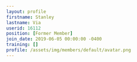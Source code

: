 ```yaml
---
layout: profile
firstname: Stanley
lastname: Via
userid: 16112
position: [Former Member]
join_date: 2019-06-05 00:00:00 -0400
training: []
profile: /assets/img/members/default/avatar.png
---
```

